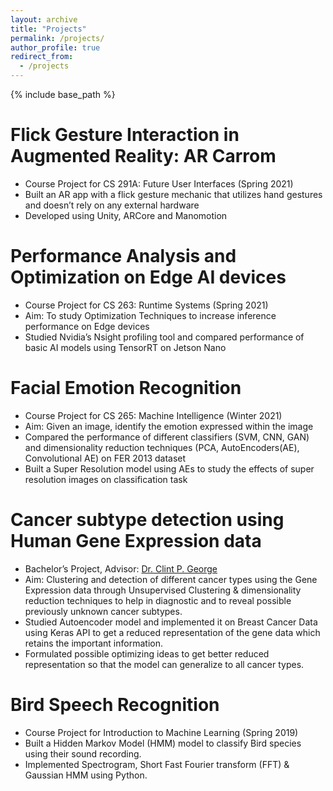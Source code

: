 ```yaml
---
layout: archive
title: "Projects"
permalink: /projects/
author_profile: true
redirect_from:
  - /projects
---
```


{% include base_path %}

Flick Gesture Interaction in Augmented Reality: AR Carrom
======
* Course Project for CS 291A: Future User Interfaces (Spring 2021)
* Built an AR app with a flick gesture mechanic that utilizes hand gestures and doesn’t rely on any external hardware
* Developed using Unity, ARCore and Manomotion

Performance Analysis and Optimization on Edge AI devices
======
* Course Project for CS 263: Runtime Systems (Spring 2021)
* Aim: To study Optimization Techniques to increase inference performance on Edge devices
* Studied Nvidia’s Nsight profiling tool and compared performance of basic AI models using TensorRT on Jetson Nano

Facial Emotion Recognition
======
* Course Project for CS 265: Machine Intelligence (Winter 2021)
* Aim: Given an image, identify the emotion expressed within the image
* Compared the performance of different classifiers (SVM, CNN, GAN) and dimensionality reduction techniques (PCA, AutoEncoders(AE), Convolutional AE) on FER 2013 dataset
* Built a Super Resolution model using AEs to study the effects of super resolution images on classification task

Cancer subtype detection using Human Gene Expression data
======
* Bachelor’s Project, Advisor: [Dr. Clint P. George](https://clintpgeorge.github.io/)
* Aim: Clustering and detection of different cancer types using the Gene Expression data through Unsupervised Clustering & dimensionality reduction techniques to help in diagnostic and to reveal possible previously unknown cancer subtypes.
* Studied Autoencoder model and implemented it on Breast Cancer Data using Keras API to get a reduced representation of the gene data which retains the important information.
* Formulated possible optimizing ideas to get better reduced representation so that the model can generalize to all cancer types.

Bird Speech Recognition
======
* Course Project for Introduction to Machine Learning (Spring 2019)
* Built a Hidden Markov Model (HMM) model to classify Bird species using their sound recording.
* Implemented Spectrogram, Short Fast Fourier transform (FFT) & Gaussian HMM using Python.
